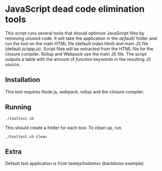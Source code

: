 # JavaScript dead code elimination tools
This script runs several tools that should optimize JavaScript files by removing unused code. It will take the application in the _default/_ folder and run the tool on the main HTML file (default _index.html_) and main JS file (default _js/app.js_). Script files will be extracted from the HTML file for the closure compiler. Rollup and Webpack use the main JS file.
The script outputs a table with the amount of _function_ keywords in the resulting JS source.

## Installation
This test requires Node.js, webpack, rollup and the closure compiler.

## Running
```
./tooltest.sh
```
This should create a folder for each tool. To clean up, run
```
./tooltest.sh clean
```


## Extra
Default test application is from tastejs/todomvc (backbone example)
